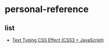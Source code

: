 # personal-reference

## list

- [Text Typing CSS Effect (CSS3 + JavaScript)](https://codepen.io/mirabo333/pen/ZExeLLX)
